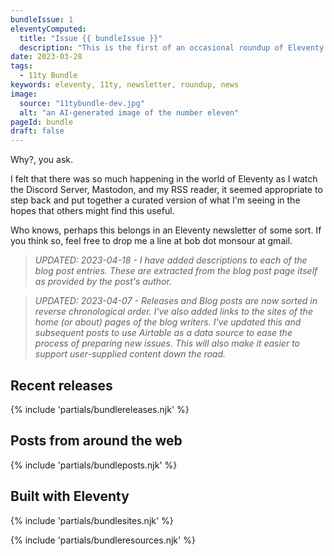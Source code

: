 ```yaml
---
bundleIssue: 1
eleventyComputed:
  title: "Issue {{ bundleIssue }}"
  description: "This is the first of an occasional roundup of Eleventy releases, related blog posts, and resources."
date: 2023-03-28
tags:
  - 11ty Bundle
keywords: eleventy, 11ty, newsletter, roundup, news
image:
  source: "11tybundle-dev.jpg"
  alt: "an AI-generated image of the number eleven"
pageId: bundle
draft: false
---
```


Why?, you ask.

I felt that there was so much happening in the world of Eleventy as I watch the Discord Server, Mastodon, and my RSS reader, it seemed appropriate to step back and put together a curated version of what I'm seeing in the hopes that others might find this useful.

Who knows, perhaps this belongs in an Eleventy newsletter of some sort. If you think so, feel free to drop me a line at bob dot monsour at gmail.

> _UPDATED: 2023-04-18 - I have added descriptions to each of the blog post entries. These are extracted from the blog post page itself as provided by the post's author._

> _UPDATED: 2023-04-07 - Releases and Blog posts are now sorted in reverse chronological order. I've also added links to the sites of the home (or about) pages of the blog writers. I've updated this and subsequent posts to use Airtable as a data source to ease the process of preparing new issues. This will also make it easier to support user-supplied content down the road._

## Recent releases

{% include 'partials/bundlereleases.njk' %}

## Posts from around the web

{% include 'partials/bundleposts.njk' %}

## Built with Eleventy

{% include 'partials/bundlesites.njk' %}

{% include 'partials/bundleresources.njk' %}
